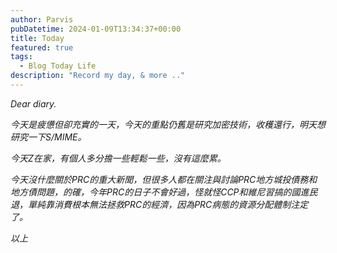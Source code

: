 ```yaml
---
author: Parvis
pubDatetime: 2024-01-09T13:34:37+00:00
title: Today
featured: true
tags:
  - Blog Today Life
description: "Record my day, & more .."
---
```


*Dear diary.*    

*今天是疲憊但卻充實的一天，今天的重點仍舊是研究加密技術，收穫還行，明天想研究一下S/MIME。*    

*今天Z在家，有個人多分擔一些輕鬆一些，沒有這麼累。*    

*今天沒什麼關於PRC的重大新聞，但很多人都在關注與討論PRC地方城投債務和地方債問題，的確，今年PRC的日子不會好過，怪就怪CCP和維尼習搞的國進民退，單純靠消費根本無法拯救PRC的經濟，因為PRC病態的資源分配體制注定了。*    

*以上*    